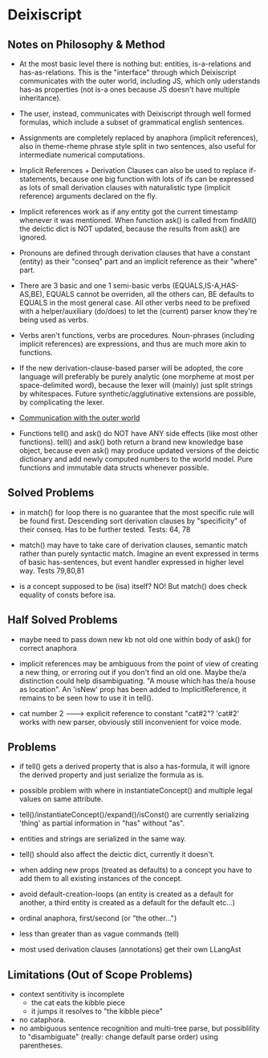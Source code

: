 # Deixiscript

## Notes on Philosophy & Method

- At the most basic level there is nothing but: entities, is-a-relations and
  has-as-relations. This is the "interface" through which Deixiscript
  communicates with the outer world, including JS, which only uderstands has-as
  properties (not is-a ones because JS doesn't have multiple inheritance).

- The user, instead, communicates with Deixiscript through well formed formulas,
  which include a subset of grammatical english sentences.

- Assignments are completely replaced by anaphora (implicit references), also in
  theme-rheme phrase style split in two sentences, also useful for intermediate
  numerical computations.

- Implicit References + Derivation Clauses can also be used to replace
  if-statements, because one big function with lots of ifs can be expressed as
  lots of small derivation clauses with naturalistic type (implicit reference)
  arguments declared on the fly.

- Implicit references work as if any entity got the current timestamp whenever
  it was mentioned. When function ask() is called from findAll() the deictic
  dict is NOT updated, because the results from ask() are ignored.

- Pronouns are defined through derivation clauses that have a constant (entity)
  as their "conseq" part and an implicit reference as their "where" part.

- There are 3 basic and one 1 semi-basic verbs (EQUALS,IS-A,HAS-AS,BE), EQUALS
  cannot be overriden, all the others can, BE defaults to EQUALS in the most
  general case. All other verbs need to be prefixed with a helper/auxiliary
  (do/does) to let the (current) parser know they're being used as verbs.

- Verbs aren't functions, verbs are procedures. Noun-phrases (including implicit
  references) are expressions, and thus are much more akin to functions.

- If the new derivation-clause-based parser will be adopted, the core language
  will preferably be purely analytic (one morpheme at most per space-delimited
  word), because the lexer will (mainly) just split strings by whitespaces.
  Future synthetic/agglutinative extensions are possible, by complicating the
  lexer.

- [Communication with the outer world](./src/io/README.md)

- Functions tell() and ask() do NOT have ANY side effects (like most other
  functions). tell() and ask() both return a brand new knowledge base object,
  because even ask() may produce updated versions of the deictic dictionary and
  add newly computed numbers to the world model. Pure functions and immutable
  data structs whenever possible.

## Solved Problems

- in match() for loop there is no guarantee that the most specific rule will be
  found first. Descending sort derivation clauses by "specificity" of their
  conseq. Has to be further tested. Tests: 64, 78

- match() may have to take care of derivation clauses, semantic match rather
  than purely syntactic match. Imagine an event expressed in terms of basic
  has-sentences, but event handler expressed in higher level way. Tests 79,80,81

- is a concept supposed to be (isa) itself? NO! But match() does check equality of consts before isa.

## Half Solved Problems

- maybe need to pass down new kb not old one within body of ask() for correct
  anaphora

- implicit references may be ambiguous from the point of view of creating a new
  thing, or erroring out if you don't find an old one. Maybe the/a distinction
  could help disambiguating. "A mouse which has the/a house as location". An
  'isNew' prop has been added to ImplicitReference, it remains to be seen how to
  use it in tell().

- cat number 2 ---> explicit reference to constant "cat#2"? 'cat#2' works with
  new parser, obviously still inconvenient for voice mode.


## Problems

- if tell() gets a derived property that is also a has-formula, it will ignore
  the derived property and just serialize the formula as is.

- possible problem with where in instantiateConcept() and multiple legal values
  on same attribute.

- tell()/instantiateConcept()/expand()/isConst() are currently serializing
  'thing' as partial information in "has" without "as".

- entities and strings are serialized in the same way.

- tell() should also affect the deictic dict, currently it doesn't.

- when adding new props (treated as defaults) to a concept you have to add them
  to all existing instances of the concept.

- avoid default-creation-loops (an entity is created as a default for another, a
  third entity is created as a default for the default etc...)

- ordinal anaphora, first/second (or "the other...")

- less than greater than as vague commands (tell)

- most used derivation clauses (annotations) get their own LLangAst

## Limitations (Out of Scope Problems)

- context sentitivity is incomplete
  - the cat eats the kibble piece
  - it jumps it resolves to "the kibble piece"
- no cataphora.
- no ambiguous sentence recognition and multi-tree parse, but possiblility to
  "disambiguate" (really: change default parse order) using parentheses.
